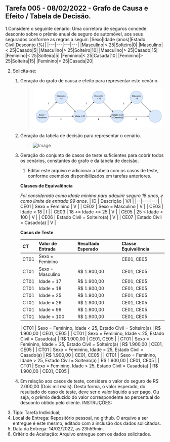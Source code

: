 ## Tarefa 005 - 08/02/2022 - Grafo de Causa e Efeito / Tabela de Decisão.

1.Considere o seguinte cenário: Uma corretora de seguros concede desconto sobre o prêmio anual de seguro de automóvel, aos seus segurados conforme as regras a seguir:
|Sexo|Idade (anos)|Estado Civil|Desconto (%)|
|---|---|---|---|
|Masculino|< 25|Solteiro|0|
|Masculino|< 25|Casado|5|
|Masculino|> 25|Solteiro|10|
|Masculino|> 25|Casado|15|
|Feminino|< 25|Solteira|5|
|Feminino|< 25|Casada|10|
|Feminino|> 25|Solteira|15|
|Feminino|> 25|Casada|20|

2. Solicita-se:
   1. Geração do grafo de causa e efeito para representar este cenário.
      >![Image](https://github.com/Dener-arx/ts-2021-2/blob/main/images/Grafo%20Causa%20e%20Efeito.png)
   2. Geração da tabela de decisão para representar o cenário.
      >![Image](https://github.com/Dener-arx/ts-2021-2/blob/main/images/Tabela%20de%20Decis%C3%A3o.png)
   3. Geração do conjunto de casos de teste suficientes para cobrir todos os cenários, constantes do grafo e da tabela de decisão.
      1. Editar este arquivo e adicionar a tabela com os casos de teste, conforme exemplos disponibilizados em tarefas anteriores.
      
      **Classes de Equivalência**
      
         *Foi considerado como idade minima para adquirir seguro 18 anos, e como limite de entrada 99 anos.*
         |  ID  |           Descrição                          | V/I |
         |--|----|---|
         | CE01 | Sexo = Feminino                              | V   |
         | CE02 | Sexo = Masculino                             | V   |
         | CE03 | Idade < 18                                   | I   |
         | CE03 | 18 <= Idade <= 25                            | V   |
         | CE05 | 25 < Idade < 100                             | V   |
         | CE06 | Estado Civil = Solteiro(a)                   | V   |
         | CE07 | Estado Civil = Casado(a)                     | V   |
         
       
      **Casos de Teste**

         |  CT  |          Valor de Entrada                                |  Resultado Esperado  |        Classe Equivalência         |
         |--|---|---|---|
         | CT01 | Sexo = Feminino                                          |           | CE01, CE05                         |
         | CT01 | Sexo = Masculino                                         | R$ 1.900,00          | CE01, CE05                         |
         | CT01 | Idade = 17                                               | R$ 1.900,00          | CE01, CE05                         |
         | CT01 | Idade = 18                                               | R$ 1.900,00          | CE01, CE05                         |
         | CT01 | Idade = 25                                               | R$ 1.900,00          | CE01, CE05                         |
         | CT01 | Idade = 26                                               | R$ 1.900,00          | CE01, CE05                         |
         | CT01 | Idade = 99                                               | R$ 1.900,00          | CE01, CE05                         |
         | CT01 | Idade = 100                                              | R$ 1.900,00          | CE01, CE05                         |
         
         | CT01 | Sexo = Feminino, Idade < 25, Estado Civil = Solteiro(a)  | R$ 1.900,00          | CE01, CE05                         |
         | CT01 | Sexo = Feminino, Idade < 25, Estado Civil = Casado(a)    | R$ 1.900,00          | CE01, CE05                         |
         | CT01 | Sexo = Feminino, Idade = 25, Estado Civil = Solteiro(a)  | R$ 1.900,00          | CE01, CE05                         |
         | CT01 | Sexo = Feminino, Idade = 25, Estado Civil = Casado(a)    | R$ 1.900,00          | CE01, CE05                         |
         | CT01 | Sexo = Feminino, Idade > 25, Estado Civil = Solteiro(a)  | R$ 1.900,00          | CE01, CE05                         |
         | CT01 | Sexo = Feminino, Idade > 25, Estado Civil = Casado(a)    | R$ 1.900,00          | CE01, CE05                         |
         
         
   4. Em relação aos casos de teste, considere o valor do seguro de R$ 2.000,00 (Dois mil reais). Desta forma, o valor esperado, do resultado do caso de teste, deve ser o valor líquido a ser pago. Ou seja, o prêmio deduzido do valor correspondente ao percentual do desconto obtido pelo cliente.
INSTRUÇÕES:
1. Tipo: Tarefa Individual;
2. Local de Entrega: Repositório pessoal, no github. O arquivo a ser entregue é este mesmo, editado com a inclusão dos dados solicitados.
3. Data da Entrega: 14/02/2022, as 23h59min.
4. Critério de Aceitação: Arquivo entregue com os dados solicitados.
